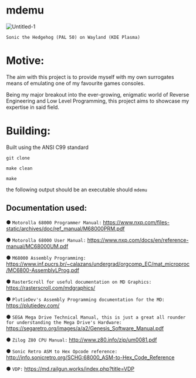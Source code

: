 # mdemu

![Untitled-1](https://github.com/user-attachments/assets/d3352cca-1971-4504-9eed-ab09d24adf20)

```
Sonic the Hedgehog (PAL 50) on Wayland (KDE Plasma)
```  

# Motive:

The aim with this project is to provide myself with my own surrogates means of emulating one of my favourite games consoles.

Being my major breakout into the ever-growing, enigmatic world of Reverse Engineering and Low Level Programming, this project aims to showcase my expertise in said field.

# Building:

Built using the ANSI C99 standard

```
git clone

make clean

make
```

the following output should be an executable should ``mdemu`` 

## Documentation used:

● ```Motorolla 68000 Programmer Manual:``` https://www.nxp.com/files-static/archives/doc/ref_manual/M68000PRM.pdf

● ```Motorolla 68000 User Manual:``` https://www.nxp.com/docs/en/reference-manual/MC68000UM.pdf

● ```M68000 Assembly Programming:``` https://www.inf.pucrs.br/~calazans/undergrad/orgcomp_EC/mat_microproc/MC6800-AssemblyLProg.pdf

● ```RasterScroll for useful documentation on MD Graphics:``` https://rasterscroll.com/mdgraphics/

● ```PlutieDev's Assembly Programming documentation for the MD:``` https://plutiedev.com/

● ```SEGA Mega Drive Technical Manual, this is just a great all rounder for understanding the Mega Drive's Hardware:``` https://segaretro.org/images/a/a2/Genesis_Software_Manual.pdf

● ```Zilog Z80 CPU Manual:``` http://www.z80.info/zip/um0081.pdf

● ```Sonic Retro ASM to Hex Opcode reference:``` http://info.sonicretro.org/SCHG:68000_ASM-to-Hex_Code_Reference

● ```VDP:``` https://md.railgun.works/index.php?title=VDP



